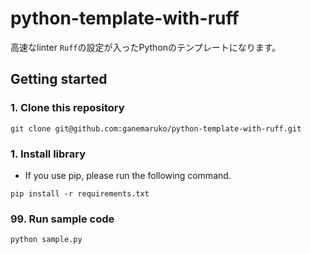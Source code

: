 # python-template-with-ruff

高速なlinter `Ruff`の設定が入ったPythonのテンプレートになります。

## Getting started

### 1. Clone this repository

```shell
git clone git@github.com:ganemaruko/python-template-with-ruff.git
```

### 1. Install library

- If you use pip, please run the following command.

```shell
pip install -r requirements.txt
```

### 99. Run sample code

```shell
python sample.py
```